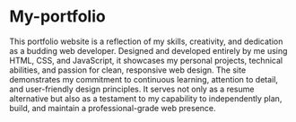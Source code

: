# My-portfolio
This portfolio website is a reflection of my skills, creativity, and dedication as a budding web developer. Designed and developed entirely by me using HTML, CSS, and JavaScript, it showcases my personal projects, technical abilities, and passion for clean, responsive web design. The site demonstrates my commitment to continuous learning, attention to detail, and user-friendly design principles. It serves not only as a resume alternative but also as a testament to my capability to independently plan, build, and maintain a professional-grade web presence. 
